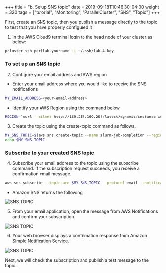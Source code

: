 +++
title = "b. Setup SNS topic"
date = 2019-09-18T10:46:30-04:00
weight = 320
tags = ["tutorial", "Monitoring", "ParallelCluster", "SNS", "Topic"]
+++


First, create an SNS topic, then you publish a message directly to the topic to test that you have properly configured it

1. In the AWS Cloud9 terminal login to the head node of your cluster as below:

```bash
pcluster ssh perflab-yourname -i ~/.ssh/lab-4-key
```

### To set up an SNS topic

2. Configure your email address and AWS region

  - Enter your email address where you would like to receive the SNS notifications

```bash
MY_EMAIL_ADDRESS=<your-email-address>
```

  - Identify your AWS Region using the command below

```bash
REGION=`curl --silent http://169.254.169.254/latest/dynamic/instance-identity/document|grep region|awk -F\" '{print $4}'`
```

3. Create the topic using the create-topic command as follows. 

```bash
MY_SNS_TOPIC=$(aws sns create-topic --name slurm-job-completion --region $REGION --output text)
echo $MY_SNS_TOPIC
```

### Subscribe to your created SNS topic

4. Subscribe your email address to the topic using the subscribe command. If the subscription request succeeds, you receive a confirmation email message.  

```bash
aws sns subscribe --topic-arn $MY_SNS_TOPIC --protocol email --notification-endpoint $MY_EMAIL_ADDRESS --region $REGION
```

   - Amazon SNS returns the following:

   ![SNS TOPIC](/images/monitoring/sns-topic-subscribe.png)

5. From your email application, open the message from AWS Notifications and confirm your subscription. 

![SNS TOPIC](/images/monitoring/sns-topic-email.png)

6. Your web browser displays a confirmation response from Amazon Simple Notification Service.

![SNS TOPIC](/images/monitoring/sns-topic-email-confirm.png)


Next, we will check the subscription and publish a test message to the topic.
